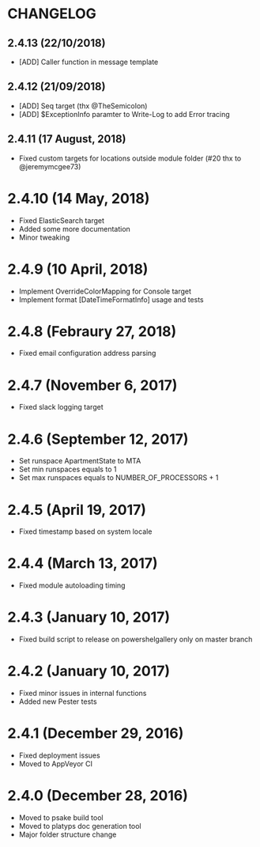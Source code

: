 # CHANGELOG

## 2.4.13 (22/10/2018)

- [ADD] Caller function in message template

## 2.4.12 (21/09/2018)

- [ADD] Seq target (thx @TheSemicolon)
- [ADD] $ExceptionInfo paramter to Write-Log to add Error tracing

## 2.4.11 (17 August, 2018)

- Fixed custom targets for locations outside module folder (#20 thx to @jeremymcgee73)

# 2.4.10 (14 May, 2018)

- Fixed ElasticSearch target
- Added some more documentation
- Minor tweaking

# 2.4.9 (10 April, 2018)

- Implement OverrideColorMapping for Console target
- Implement format [DateTimeFormatInfo] usage and tests

# 2.4.8 (Febraury 27, 2018)

- Fixed email configuration address parsing

# 2.4.7 (November 6, 2017)

- Fixed slack logging target

# 2.4.6 (September 12, 2017)

- Set runspace ApartmentState to MTA
- Set min runspaces equals to 1
- Set max runspaces equals to NUMBER_OF_PROCESSORS + 1

# 2.4.5 (April 19, 2017)

- Fixed timestamp based on system locale

# 2.4.4 (March 13, 2017)

- Fixed module autoloading timing

# 2.4.3 (January 10, 2017)

- Fixed build script to release on powershelgallery only on master branch

# 2.4.2 (January 10, 2017)

- Fixed minor issues in internal functions
- Added new Pester tests

# 2.4.1 (December 29, 2016)

- Fixed deployment issues
- Moved to AppVeyor CI

# 2.4.0 (December 28, 2016)

- Moved to psake build tool
- Moved to platyps doc generation tool
- Major folder structure change
